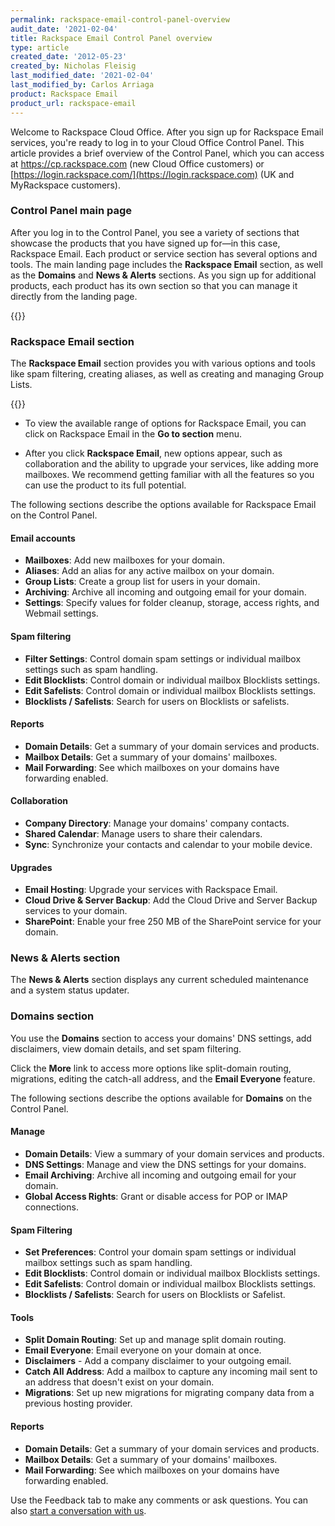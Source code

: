 ```yaml
---
permalink: rackspace-email-control-panel-overview
audit_date: '2021-02-04'
title: Rackspace Email Control Panel overview
type: article
created_date: '2012-05-23'
created_by: Nicholas Fleisig
last_modified_date: '2021-02-04'
last_modified_by: Carlos Arriaga
product: Rackspace Email
product_url: rackspace-email
---
```


Welcome to Rackspace Cloud Office. After you sign up for Rackspace Email
services, you're ready to log in to your Cloud
Office Control Panel. This article provides a brief overview of the
Control Panel, which you can access at <https://cp.rackspace.com> (new
Cloud Office customers) or
[https://login.rackspace.com/](https://login.rackspace.com) (UK and
MyRackspace customers).

### Control Panel main page

After you log in to the Control Panel, you see a variety of sections
that showcase the products that you have signed up for&mdash;in this case,
Rackspace Email. Each product or service section has several options
and tools. The main landing page includes the **Rackspace Email** section, 
as well as the **Domains** and **News & Alerts** sections. As you sign up 
for additional products, each product has its own section so that you can 
manage it directly from the landing page.

{{<image src="picture1.jpg" alt="" title="">}}
    
### Rackspace Email section

The **Rackspace Email** section provides you with various options and
tools like spam filtering, creating aliases, as well as creating and
managing Group Lists.

{{<image src="picture2.jpg" alt="" title="">}}

- To view the available range of options for Rackspace Email, you can click on Rackspace Email in the **Go to section** menu.

- After you click **Rackspace Email**, new options appear, such as collaboration and the ability to upgrade your services, like
  adding more mailboxes. We recommend getting familiar with all the features so you can use the product to its full potential.

The following sections describe the options available for Rackspace Email on the Control Panel. 

#### Email accounts

- **Mailboxes**: Add new mailboxes for your domain.
- **Aliases**: Add an alias for any active mailbox on your domain.
- **Group Lists**: Create a group list for users in your domain.
- **Archiving**: Archive all incoming and outgoing email for your domain.
- **Settings**: Specify values for folder cleanup, storage, access rights, and Webmail settings.

#### Spam filtering

- **Filter Settings**: Control domain spam settings or individual mailbox settings such as spam handling.
- **Edit Blocklists**: Control domain or individual mailbox Blocklists settings.
- **Edit Safelists**: Control domain or individual mailbox Blocklists settings.
- **Blocklists / Safelists**: Search for users on Blocklists or safelists.

#### Reports

- **Domain Details**: Get a summary of your domain services and products.
- **Mailbox Details**: Get a summary of your domains' mailboxes.
- **Mail Forwarding**: See which mailboxes on your domains have forwarding enabled.

#### Collaboration

- **Company Directory**: Manage your domains' company contacts.
- **Shared Calendar**: Manage users to share their calendars.
- **Sync**: Synchronize your contacts and calendar to your mobile device.

#### Upgrades

- **Email Hosting**: Upgrade your services with Rackspace Email.
- **Cloud Drive & Server Backup**: Add the Cloud Drive and Server Backup services to your domain.
- **SharePoint**: Enable your free 250 MB of the SharePoint service for your domain.

### News & Alerts section

The **News & Alerts** section displays any current scheduled maintenance and a system status updater.

### Domains section

You use the **Domains** section to access your domains' DNS settings,
add disclaimers, view domain details, and set spam filtering.

Click the **More** link to access more options like split-domain
routing, migrations, editing the catch-all address, and the **Email Everyone** feature.

The following sections describe the options available for **Domains** on the Control Panel.

#### Manage

- **Domain Details**: View a summary of your domain services and products.
- **DNS Settings**: Manage and view the DNS settings for your domains.
- **Email Archiving**: Archive all incoming and outgoing email for your domain.
- **Global Access Rights**: Grant or disable access for POP or IMAP connections.

#### Spam Filtering

- **Set Preferences**: Control your domain spam settings or individual mailbox settings such as spam handling.
- **Edit Blocklists**: Control domain or individual mailbox Blocklists settings.
- **Edit Safelists**: Control domain or individual mailbox Blocklists settings.
- **Blocklists / Safelists**: Search for users on Blocklists or Safelist.

#### Tools

- **Split Domain Routing**: Set up and manage split domain routing.
- **Email Everyone**: Email everyone on your domain at once.
- **Disclaimers** - Add a company disclaimer to your outgoing email.
- **Catch All Address**: Add a mailbox to capture any incoming mail sent to an address that doesn't exist on your domain.
- **Migrations**: Set up new migrations for migrating company data from a previous hosting provider.

#### Reports

- **Domain Details**: Get a summary of your domain services and products.
- **Mailbox Details**: Get a summary of your domains' mailboxes.
- **Mail Forwarding**: See which mailboxes on your domains have forwarding enabled.

Use the Feedback tab to make any comments or ask questions. You can also [start a conversation with us](https://www.rackspace.com/contact). 
